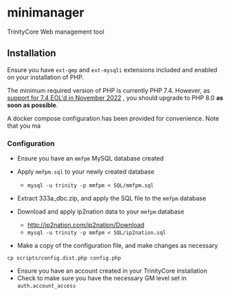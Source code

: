 # minimanager
TrinityCore Web management tool

## Installation

Ensure you have `ext-gmp` and `ext-mysqli` extensions included and enabled on your installation of PHP.

The minimum required version of PHP is currently PHP 7.4. However, as [support for 7.4 EOL'd in November 2022](https://www.php.net/supported-versions.php)
, you
should upgrade to PHP 8.0 **as soon as possible**.

A docker compose configuration has been provided for convenience. Note that you ma

### Configuration

- Ensure you have an `mmfpm` MySQL database created
- Apply `mmfpm.sql` to your newly created database
  - `mysql -u trinity -p mmfpm < SQL/mmfpm.sql`
- Extract 333a_dbc.zip, and apply the SQL file to the `mmfpm` database
- Download and apply ip2nation data to your `mmfpm` database
    - http://ip2nation.com/ip2nation/Download
    - `mysql -u trinity -p mmfpm < SQL/ip2nation.sql`

- Make a copy of the configuration file, and make changes as necessary
```shell
cp scripts/config.dist.php config.php
```

- Ensure you have an account created in your TrinityCore installation
- Check to make sure you have the necessary GM level set in `auth.account_access`





